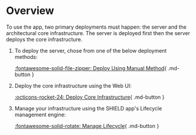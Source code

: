 # Overview

To use the app, two primary deployments must happen: the server and the architectural core infrastructure.
The server is deployed first then the server deploys the core infrastructure.

1. To deploy the server, chose from one of the below deployment methods:<br>
    <!-- [:simple-microsoftazure: Deploy Using Azure Marketplace](Deployment/Azure-Marketplace/){ .md-button } -->

    [:fontawesome-solid-file-zipper: Deploy Using Manual Method](../Deployment.md#manual-deployment-shield){ .md-button }

2. Deploy the core infrastructure using the Web UI:<br>

    [:octicons-rocket-24: Deploy Core Infrastructure](../2-Deploy/Usage-Guide.md){ .md-button }

3. Manage your infrastructure using the SHIELD app's Lifecycle management engine:<br>

    [:fontawesome-solid-rotate: Manage Lifecycle](../3-Defend/Usage-Guide/index.md){ .md-button }
